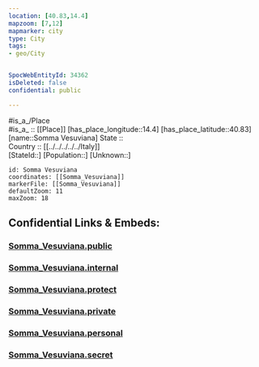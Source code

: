 ```yaml
---
location: [40.83,14.4] 
mapzoom: [7,12] 
mapmarker: city 
type: City
tags:
- geo/City


SpocWebEntityId: 34362
isDeleted: false
confidential: public

---
```

#is_a_/Place  
#is_a_ :: [[Place]] 
[has_place_longitude::14.4] 
[has_place_latitude::40.83] 
[name::Somma Vesuviana] 
State ::  
Country :: [[../../../../../Italy]]  
[StateId::] 
[Population::] 
[Unknown::] 


```leaflet
id: Somma Vesuviana
coordinates: [[Somma_Vesuviana]] 
markerFile: [[Somma_Vesuviana]] 
defaultZoom: 11 
maxZoom: 18
```


## Confidential Links & Embeds: 

### [Somma_Vesuviana.public](/_public/\Earth\Continent\Europe\Europe~South\Italy\regions~Italy\Campania\Napoli.Province\CitySomma_Vesuviana.public.md) 

### [Somma_Vesuviana.internal](/_internal/\Earth\Continent\Europe\Europe~South\Italy\regions~Italy\Campania\Napoli.Province\CitySomma_Vesuviana.internal.md) 

### [Somma_Vesuviana.protect](/_protect/\Earth\Continent\Europe\Europe~South\Italy\regions~Italy\Campania\Napoli.Province\CitySomma_Vesuviana.protect.md) 

### [Somma_Vesuviana.private](/_private/\Earth\Continent\Europe\Europe~South\Italy\regions~Italy\Campania\Napoli.Province\CitySomma_Vesuviana.private.md) 

### [Somma_Vesuviana.personal](/_personal/\Earth\Continent\Europe\Europe~South\Italy\regions~Italy\Campania\Napoli.Province\CitySomma_Vesuviana.personal.md) 

### [Somma_Vesuviana.secret](/_secret/\Earth\Continent\Europe\Europe~South\Italy\regions~Italy\Campania\Napoli.Province\CitySomma_Vesuviana.secret.md)


